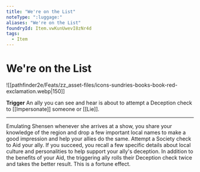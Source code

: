 ```yaml
---
title: "We're on the List"
noteType: ":luggage:"
aliases: "We're on the List"
foundryId: Item.vwKunUwevI8zNr4d
tags:
  - Item
---
```


# We're on the List
![[pathfinder2e/Feats/zz_asset-files/icons-sundries-books-book-red-exclamation.webp|150]]

**Trigger** An ally you can see and hear is about to attempt a Deception check to [[Impersonate]] someone or [[Lie]].

* * *

Emulating Shensen whenever she arrives at a show, you share your knowledge of the region and drop a few important local names to make a good impression and help your allies do the same. Attempt a Society check to Aid your ally. If you succeed, you recall a few specific details about local culture and personalities to help support your ally's deception. In addition to the benefits of your Aid, the triggering ally rolls their Deception check twice and takes the better result. This is a fortune effect.
